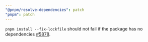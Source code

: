 ```yaml
---
"@pnpm/resolve-dependencies": patch
"pnpm": patch
---
```


`pnpm install --fix-lockfile` should not fail if the package has no dependencies [#5878](https://github.com/pnpm/pnpm/issues/5878).
